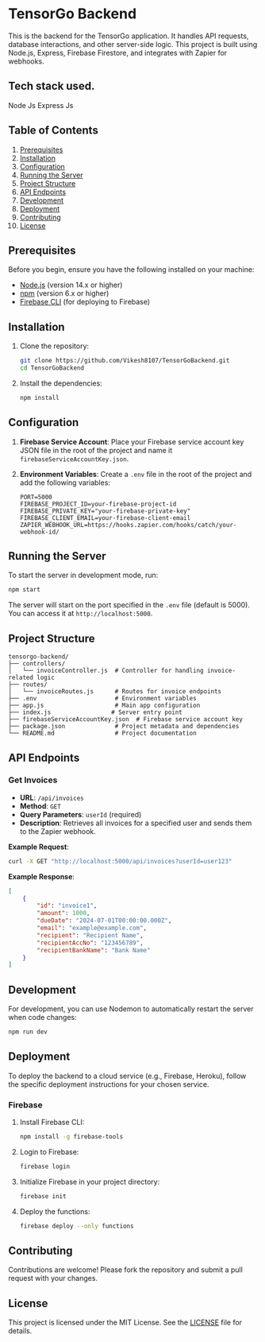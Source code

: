 # TensorGo Backend

This is the backend for the TensorGo application. It handles API requests, database interactions, and other server-side logic. This project is built using Node.js, Express, Firebase Firestore, and integrates with Zapier for webhooks.

## Tech stack used.
Node Js
Express Js

## Table of Contents

1. [Prerequisites](#prerequisites)
2. [Installation](#installation)
3. [Configuration](#configuration)
4. [Running the Server](#running-the-server)
5. [Project Structure](#project-structure)
6. [API Endpoints](#api-endpoints)
7. [Development](#development)
8. [Deployment](#deployment)
9. [Contributing](#contributing)
10. [License](#license)

## Prerequisites

Before you begin, ensure you have the following installed on your machine:

- [Node.js](https://nodejs.org/) (version 14.x or higher)
- [npm](https://www.npmjs.com/) (version 6.x or higher)
- [Firebase CLI](https://firebase.google.com/docs/cli) (for deploying to Firebase)

## Installation

1. Clone the repository:
    ```bash
    git clone https://github.com/Vikesh8107/TensorGoBackend.git
    cd TensorGoBackend
    ```

2. Install the dependencies:
    ```bash
    npm install
    ```

## Configuration

1. **Firebase Service Account**: Place your Firebase service account key JSON file in the root of the project and name it `firebaseServiceAccountKey.json`.

2. **Environment Variables**: Create a `.env` file in the root of the project and add the following variables:
    ```env
    PORT=5000
    FIREBASE_PROJECT_ID=your-firebase-project-id
    FIREBASE_PRIVATE_KEY="your-firebase-private-key"
    FIREBASE_CLIENT_EMAIL=your-firebase-client-email
    ZAPIER_WEBHOOK_URL=https://hooks.zapier.com/hooks/catch/your-webhook-id/
    ```

## Running the Server

To start the server in development mode, run:
```bash
npm start
```

The server will start on the port specified in the `.env` file (default is 5000). You can access it at `http://localhost:5000`.

## Project Structure

```
tensorgo-backend/
├── controllers/
│   └── invoiceController.js  # Controller for handling invoice-related logic
├── routes/
│   └── invoiceRoutes.js      # Routes for invoice endpoints
├── .env                      # Environment variables
├── app.js                    # Main app configuration
├── index.js                 # Server entry point
├── firebaseServiceAccountKey.json  # Firebase service account key
├── package.json              # Project metadata and dependencies
└── README.md                 # Project documentation
```

## API Endpoints

### Get Invoices
- **URL**: `/api/invoices`
- **Method**: `GET`
- **Query Parameters**: `userId` (required)
- **Description**: Retrieves all invoices for a specified user and sends them to the Zapier webhook.

**Example Request**:
```bash
curl -X GET "http://localhost:5000/api/invoices?userId=user123"
```

**Example Response**:
```json
[
    {
        "id": "invoice1",
        "amount": 1000,
        "dueDate": "2024-07-01T00:00:00.000Z",
        "email": "example@example.com",
        "recipient": "Recipient Name",
        "recipientAccNo": "123456789",
        "recipientBankName": "Bank Name"
    }
]
```

## Development

For development, you can use Nodemon to automatically restart the server when code changes:
```bash
npm run dev
```

## Deployment

To deploy the backend to a cloud service (e.g., Firebase, Heroku), follow the specific deployment instructions for your chosen service.

### Firebase

1. Install Firebase CLI:
    ```bash
    npm install -g firebase-tools
    ```

2. Login to Firebase:
    ```bash
    firebase login
    ```

3. Initialize Firebase in your project directory:
    ```bash
    firebase init
    ```

4. Deploy the functions:
    ```bash
    firebase deploy --only functions
    ```

## Contributing

Contributions are welcome! Please fork the repository and submit a pull request with your changes.

## License

This project is licensed under the MIT License. See the [LICENSE](LICENSE) file for details.
